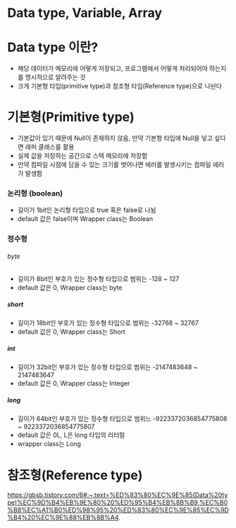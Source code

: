 # Data type, Variable, Array
# Data type 이란?
- 해당 데이터가 메모리에 어떻게 저장되고, 프로그램에서 어떻게 처리되어야 하는지를 명시적으로 알려주는 것
- 크게 기본형 타입(primitive type)과 참조형 타입(Reference type)으로 나뉜다

# 기본형(Primitive type)
- 기본값이 있기 때문에 Null이 존재하지 않음, 만약 기본형 타입에 Null을 넣고 싶다면 래퍼 클래스를 활용
- 실제 값을 저장하는 공간으로 스택 메모리에 저장함
- 만약 컴파일 시점에 담을 수 있는 크기를 벗어나면 에러를 발생시키는 컴파일 에러가 발생함

### 논리형 (boolean)
- 길이가 1bit인 논리형 타입으로 true 혹은 false로 나뉨
- default 값은 false이며 Wrapper class는 Boolean

### 정수형
###### byte
- 길이가 8bit인 부호가 있는 정수형 타입으로 범위는 -128 ~ 127
- default 값은 0, Wrapper class는 byte

##### short
- 길이가 18bit인 부호가 있는 정수형 타입으로 범위는 -32768 ~ 32767
- default 값은 0, Wrapper class는 Short

##### int
- 길이가 32bit인 부호가 있는 정수형 타입으로 범위는 -2147483648 ~ 2147483647
- default 값은 0, Wrapper class는 Integer

##### long
- 길이가 64bit인 부호가 있는 정수형 타입으로 범위느 -9223372036854775808 ~ 9223372036854775807
- default 값은 0L, L은 long 타입의 리터럴
- wrapper class는 Long

### 


# 참조형(Reference type)




https://gbsb.tistory.com/6#:~:text=%ED%83%80%EC%9E%85(Data%20type)%EC%9D%B4%EB%9E%80%20%ED%95%B4%EB%8B%B9,%EC%B0%B8%EC%A1%B0%ED%98%95%20%ED%83%80%EC%9E%85%EC%9D%B4%20%EC%9E%88%EB%8B%A4.
